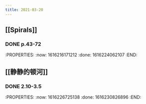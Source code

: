```yaml
---
title: 2021-03-20
---
```


## [[Spirals]]
### DONE p.43-72
:PROPERTIES:
:now: 1616216171212
:done: 1616224062107
:END:
## [[静静的顿河]]
### DONE 2.10-3.5
:PROPERTIES:
:now: 1616226725138
:done: 1616230826896
:END:
###
